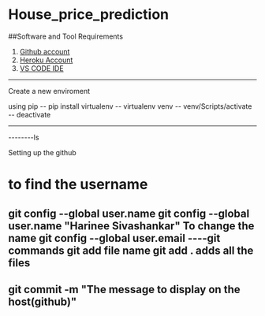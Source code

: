 # House_price_prediction

##Software and Tool Requirements

1. [Github account](https://github.com)
2. [Heroku Account](https://heroku.com)
3. [VS CODE IDE](https://code.visualstudio.com/)

-----------------
 Create a new enviroment

 using pip 
 -- pip install virtualenv
 -- virtualenv venv
 -- venv/Scripts/activate 
 -- deactivate

 ------------------------

 --------ls

 Setting up the github 

 # to find the username
 git config --global user.name
 git config --global user.name "Harinee Sivashankar" To change the name
 git config --global user.email 
 ----git commands
  git add file name
  git add . adds all the files
  ----
  git commit -m "The message to display on the host(github)"
  ----
  